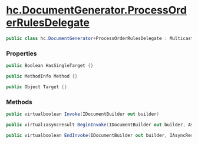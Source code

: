 # [hc.DocumentGenerator.ProcessOrderRulesDelegate](#T:hc.DocumentGenerator.ProcessOrderRulesDelegate)

```csharp
public class hc.DocumentGenerator+ProcessOrderRulesDelegate : MulticastDelegate, ICloneable, ISerializable
```
### Properties
>
```csharp
public Boolean HasSingleTarget {} 

```
>
```csharp
public MethodInfo Method {} 

```
>
```csharp
public Object Target {} 

```
### Methods


```csharp
public virtualboolean Invoke(IDocumentBuilder out builder)

```


```csharp
public virtualıasyncresult BeginInvoke(IDocumentBuilder out builder, AsyncCallback callback, Object object)

```


```csharp
public virtualboolean EndInvoke(IDocumentBuilder out builder, IAsyncResult result)

```
